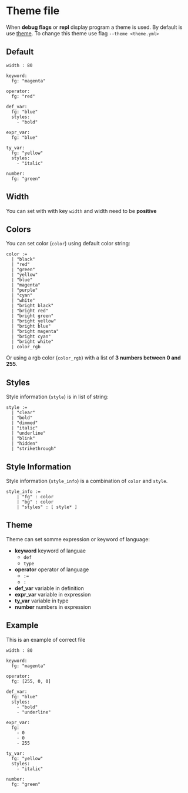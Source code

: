 # Theme file

When **debug flags** or **repl** display program a theme is used.
By default is use [theme](../assets/theme.yml).
To change this theme use flag `--theme <theme.yml>`

## Default
```
width : 80

keyword:
  fg: "magenta"

operator:
  fg: "red"

def_var:
  fg: "blue"
  styles:
    - "bold"

expr_var:
  fg: "blue"

ty_var:
  fg: "yellow"
  styles:
    - "italic"

number:
  fg: "green"
```

## Width
You can set with with key `width` and width need to be **positive**

## Colors
You can set color (`color`) using default color string:
```
color :=
  | "black"
  | "red"
  | "green"
  | "yellow"
  | "blue"
  | "magenta"
  | "purple"
  | "cyan"
  | "white"
  | "bright black"
  | "bright red"
  | "bright green"
  | "bright yellow"
  | "bright blue"
  | "bright magenta"
  | "bright cyan"
  | "bright white"
  | color_rgb
```

Or using a rgb color (`color_rgb`) with a list of **3 numbers between 0 and 255**.

## Styles
Style information (`style`) is in list of string:
```
style :=
  | "clear"
  | "bold"
  | "dimmed"
  | "italic"
  | "underline"
  | "blink"
  | "hidden"
  | "strikethrough"
```

## Style Information
Style information (`style_info`) is a combination of `color` and `style`.

```
style_info :=
    | "fg" : color
    | "bg" : color
    | "styles" : [ style* ]
```

## Theme
Theme can set somme expression or keyword of language:
- **keyword** keyword of languae
    - `def`
    - `type`
- **operator** operator of language
    - `:=`
    - `:`
- **def_var** variable in definition
- **expr_var** variable in expression
- **ty_var** variable in type
- **number** numbers in expression

## Example
This is an example of correct file
```
width : 80

keyword:
  fg: "magenta"

operator:
  fg: [255, 0, 0]

def_var:
  fg: "blue"
  styles:
    - "bold"
    - "underline"

expr_var:
  fg:
    - 0
    - 0
    - 255

ty_var:
  fg: "yellow"
  styles:
    - "italic"

number:
  fg: "green"
```
